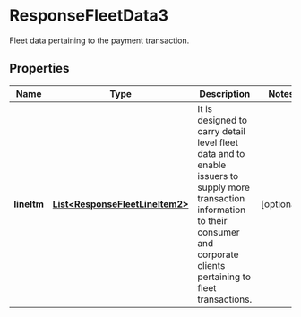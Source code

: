 

# ResponseFleetData3

Fleet data pertaining to the payment transaction.
## Properties

Name | Type | Description | Notes
------------ | ------------- | ------------- | -------------
**lineItm** | [**List&lt;ResponseFleetLineItem2&gt;**](ResponseFleetLineItem2.md) | It is designed to carry detail level fleet data and to enable issuers to supply more transaction information to their consumer and corporate clients pertaining to fleet transactions. |  [optional]



